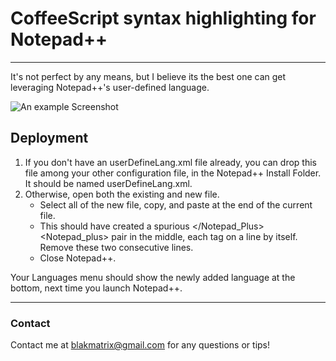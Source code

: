 # CoffeeScript syntax highlighting for Notepad++
***

It's not perfect by any means, but I believe its the best one can get leveraging Notepad++'s user-defined language.


![An example Screenshot](/blob/master/example_screenshot.png)


## Deployment


1. If you don't have an userDefineLang.xml file already, you can drop this file among your other configuration file, in the Notepad++ Install Folder. It should be named userDefineLang.xml.
2. Otherwise, open both the existing and new file.
    - Select all of the new file, copy, and paste at the end of the current file.
    - This should have created a spurious </Notepad_Plus><Notepad_plus> pair in the middle, each tag on a line by itself. Remove these two consecutive lines.
    - Close Notepad++.


Your Languages menu should show the newly added language at the bottom, next time you launch Notepad++.


***
### Contact
Contact me at blakmatrix@gmail.com for any questions or tips!